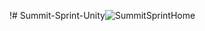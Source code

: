 !# Summit-Sprint-Unity![SummitSprintHome](https://user-images.githubusercontent.com/75349013/235548600-0dad55c4-4299-4cca-b984-5a522032ed55.png)
